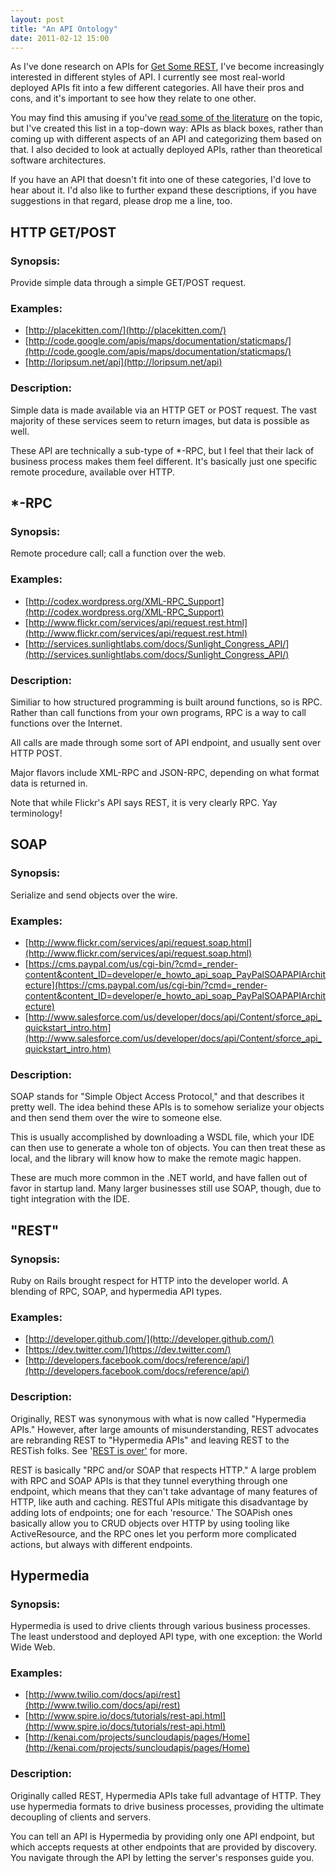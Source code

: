 ```yaml
---
layout: post
title: "An API Ontology"
date: 2011-02-12 15:00
---
```


As I've done research on APIs for [Get Some REST](http://getsomere.st), I've
become increasingly interested in different styles of API. I currently see most
real-world deployed APIs fit into a few different categories. All have their
pros and cons, and it's important to see how they relate to one other.

You may find this amusing if you've [read some of the
literature](http://www.ics.uci.edu/~fielding/pubs/dissertation/net_arch_styles.htm)
on the topic, but I've created this list in a top-down way: APIs as black
boxes, rather than coming up with different aspects of an API and categorizing
them based on that. I also decided to look at actually deployed APIs, rather
than theoretical software architectures.

If you have an API that doesn't fit into one of these categories, I'd love to
hear about it. I'd also like to further expand these descriptions, if you have
suggestions in that regard, please drop me a line, too.

## HTTP GET/POST

### Synopsis:

Provide simple data through a simple GET/POST request.

### Examples:

* [http://placekitten.com/](http://placekitten.com/)
* [http://code.google.com/apis/maps/documentation/staticmaps/](http://code.google.com/apis/maps/documentation/staticmaps/)
* [http://loripsum.net/api](http://loripsum.net/api)

### Description:

Simple data is made available via an HTTP GET or POST request. The vast majority of
these services seem to return images, but data is possible as well.

These API are technically a sub-type of \*-RPC, but I feel that their lack of business
process makes them feel different. It's basically just one specific remote procedure,
available over HTTP.

## \*-RPC
### Synopsis:

Remote procedure call; call a function over the web.

### Examples:

* [http://codex.wordpress.org/XML-RPC_Support](http://codex.wordpress.org/XML-RPC_Support)
* [http://www.flickr.com/services/api/request.rest.html](http://www.flickr.com/services/api/request.rest.html)
* [http://services.sunlightlabs.com/docs/Sunlight_Congress_API/](http://services.sunlightlabs.com/docs/Sunlight_Congress_API/)

### Description:

Similiar to how structured programming is built around functions, so is RPC.
Rather than call functions from your own programs, RPC is a way to call
functions over the Internet.

All calls are made through some sort of API endpoint, and usually sent
over HTTP POST.

Major flavors include XML-RPC and JSON-RPC, depending on what format data is
returned in.

Note that while Flickr's API says REST, it is very clearly RPC. Yay terminology!

## SOAP
### Synopsis:

Serialize and send objects over the wire.

### Examples:

* [http://www.flickr.com/services/api/request.soap.html](http://www.flickr.com/services/api/request.soap.html)
* [https://cms.paypal.com/us/cgi-bin/?cmd=_render-content&content_ID=developer/e_howto_api_soap_PayPalSOAPAPIArchitecture](https://cms.paypal.com/us/cgi-bin/?cmd=_render-content&content_ID=developer/e_howto_api_soap_PayPalSOAPAPIArchitecture)
* [http://www.salesforce.com/us/developer/docs/api/Content/sforce_api_quickstart_intro.htm](http://www.salesforce.com/us/developer/docs/api/Content/sforce_api_quickstart_intro.htm)

### Description:

SOAP stands for "Simple Object Access Protocol," and that describes it pretty
well. The idea behind these APIs is to somehow serialize your objects and then
send them over the wire to someone else.

This is usually accomplished by downloading a WSDL file, which your IDE can
then use to generate a whole ton of objects. You can then treat these as local,
and the library will know how to make the remote magic happen.

These are much more common in the .NET world, and have fallen out of favor in
startup land. Many larger businesses still use SOAP, though, due to tight
integration with the IDE.

## "REST"

### Synopsis:

Ruby on Rails brought respect for HTTP into the developer world. A blending of
RPC, SOAP, and hypermedia API types.

### Examples:

* [http://developer.github.com/](http://developer.github.com/)
* [https://dev.twitter.com/](https://dev.twitter.com/)
* [http://developers.facebook.com/docs/reference/api/](http://developers.facebook.com/docs/reference/api/)

### Description:

Originally, REST was synonymous with what is now called "Hypermedia APIs."
However, after large amounts of misunderstanding, REST advocates are
rebranding REST to "Hypermedia APIs" and leaving REST to the RESTish folks.
See '[REST is over'](/posts/2012-02-23-rest-is-over) for more.

REST is basically "RPC and/or SOAP that respects HTTP." A large problem with
RPC and SOAP APIs is that they tunnel everything through one endpoint, which
means that they can't take advantage of many features of HTTP, like auth and 
caching. RESTful APIs mitigate this disadvantage by adding lots of endpoints;
one for each 'resource.' The SOAPish ones basically allow you to CRUD objects
over HTTP by using tooling like ActiveResource, and the RPC ones let you
perform more complicated actions, but always with different endpoints.

## Hypermedia

### Synopsis:

Hypermedia is used to drive clients through various business processes. The
least understood and deployed API type, with one exception: the World Wide
Web.

### Examples:

* [http://www.twilio.com/docs/api/rest](http://www.twilio.com/docs/api/rest)
* [http://www.spire.io/docs/tutorials/rest-api.html](http://www.spire.io/docs/tutorials/rest-api.html)
* [http://kenai.com/projects/suncloudapis/pages/Home](http://kenai.com/projects/suncloudapis/pages/Home)

### Description:

Originally called REST, Hypermedia APIs take full advantage of HTTP. They
use hypermedia formats to drive business processes, providing the ultimate
decoupling of clients and servers.

You can tell an API is Hypermedia by providing only one API endpoint, but
which accepts requests at other endpoints that are provided by discovery.
You navigate through the API by letting the server's responses guide you.
